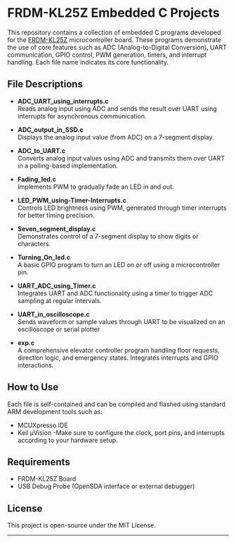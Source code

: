 # FRDM-KL25Z Embedded C Projects

This repository contains a collection of embedded C programs developed for the [FRDM-KL25Z](https://www.nxp.com/design/development-boards/freedom-development-boards/freedom-development-platform-for-kinetis-kl2x-mcus:FRDM-KL25Z) microcontroller board. These programs demonstrate the use of core features such as ADC (Analog-to-Digital Conversion), UART communication, GPIO control, PWM generation, timers, and interrupt handling. Each file name indicates its core functionality.

## File Descriptions

- **ADC_UART_using_interrupts.c**  
  Reads analog input using ADC and sends the result over UART using interrupts for asynchronous communication.

- **ADC_output_in_SSD.c**  
  Displays the analog input value (from ADC) on a 7-segment display.

- **ADC_to_UART.c**  
  Converts analog input values using ADC and transmits them over UART in a polling-based implementation.

- **Fading_led.c**  
  Implements PWM to gradually fade an LED in and out.

- **LED_PWM_using-Timer-Interrupts.c**  
  Controls LED brightness using PWM, generated through timer interrupts for better timing precision.

- **Seven_segment_display.c**  
  Demonstrates control of a 7-segment display to show digits or characters.

- **Turning_On_led.c**  
  A basic GPIO program to turn an LED on or off using a microcontroller pin.

- **UART_ADC_using_Timer.c**  
  Integrates UART and ADC functionality using a timer to trigger ADC sampling at regular intervals.

- **UART_in_oscilloscope.c**  
  Sends waveform or sample values through UART to be visualized on an oscilloscope or serial plotter
  
- **exp.c**  
  A comprehensive elevator controller program handling floor requests, direction logic, and emergency states. Integrates interrupts and GPIO interactions.

## How to Use

Each file is self-contained and can be compiled and flashed using standard ARM development tools such as:
- MCUXpresso IDE
- Keil µVision
-Make sure to configure the clock, port pins, and interrupts according to your hardware setup.

## Requirements

- FRDM-KL25Z Board  
- USB Debug Probe (OpenSDA interface or external debugger)   

## License

This project is open-source under the MIT License.

---
